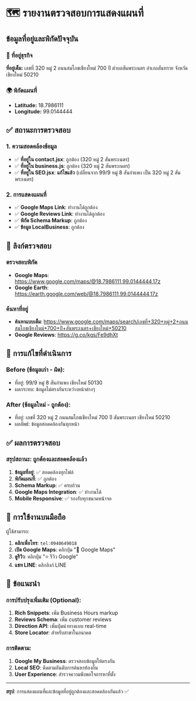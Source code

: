 # 🗺️ รายงานตรวจสอบการแสดงแผนที่

## ข้อมูลที่อยู่และพิกัดปัจจุบัน

### 📍 ที่อยู่ธุรกิจ

**ที่อยู่เต็ม:** เลขที่ 320 หมู่ 2 ถนนสมโภชเชียงใหม่ 700 ปี ตำบลสันพระเนตร อำเภอสันทราย จังหวัดเชียงใหม่ 50210

### 🌍 พิกัดแผนที่

- **Latitude:** 18.7986111
- **Longitude:** 99.0144444

## ✅ สถานะการตรวจสอบ

### 1. ความสอดคล้องข้อมูล

- ✅ **ที่อยู่ใน contact.jsx**: ถูกต้อง (320 หมู่ 2 สันพระเนตร)
- ✅ **ที่อยู่ใน business.js**: ถูกต้อง (320 หมู่ 2 สันพระเนตร)
- ✅ **ที่อยู่ใน SEO.jsx**: **แก้ไขแล้ว** (เปลี่ยนจาก 99/9 หมู่ 8 สันกำแพง เป็น 320 หมู่ 2 สันพระเนตร)

### 2. การแสดงแผนที่

- ✅ **Google Maps Link**: ทำงานได้ถูกต้อง
- ✅ **Google Reviews Link**: ทำงานได้ถูกต้อง
- ✅ **พิกัด Schema Markup**: ถูกต้อง
- ✅ **ข้อมูล LocalBusiness**: ถูกต้อง

## 🔗 ลิงก์ตรวจสอบ

### ตรวจสอบพิกัด

- **Google Maps**: https://www.google.com/maps/@18.7986111,99.0144444,17z
- **Google Earth**: https://earth.google.com/web/@18.7986111,99.0144444,17z

### ค้นหาที่อยู่

- **ค้นหาแบบเต็ม**:
  https://www.google.com/maps/search/เลขที่+320+หมู่+2+ถนนสมโภชเชียงใหม่+700+ปี+สันพระเนตร+เชียงใหม่+50210
- **Google Reviews**: https://g.co/kgs/Fe9dhXt

## 🔧 การแก้ไขที่ดำเนินการ

### Before (ข้อมูลเก่า - ผิด):

- ที่อยู่: 99/9 หมู่ 8 สันกำแพง เชียงใหม่ 50130
- ผลกระทบ: ข้อมูลไม่ตรงกันระหว่างหน้าต่างๆ

### After (ข้อมูลใหม่ - ถูกต้อง):

- ที่อยู่: เลขที่ 320 หมู่ 2 ถนนสมโภชเชียงใหม่ 700 ปี สันพระเนตร เชียงใหม่ 50210
- ผลลัพธ์: ข้อมูลสอดคล้องกันทุกหน้า

## ✅ ผลการตรวจสอบ

### สรุปสถานะ: **ถูกต้องและสอดคล้องแล้ว**

1. **ข้อมูลที่อยู่**: ✅ สอดคล้องทุกไฟล์
2. **พิกัดแผนที่**: ✅ ถูกต้อง
3. **Schema Markup**: ✅ ครบถ้วน
4. **Google Maps Integration**: ✅ ทำงานได้
5. **Mobile Responsive**: ✅ รองรับทุกขนาดหน้าจอ

## 📱 การใช้งานบนมือถือ

ผู้ใช้สามารถ:

1. **คลิกเพื่อโทร**: `tel:0940649018`
2. **เปิด Google Maps**: คลิกปุ่ม "📍 Google Maps"
3. **ดูรีวิว**: คลิกปุ่ม "⭐ รีวิว Google"
4. **แชท LINE**: คลิกลิงก์ LINE

## 🎯 ข้อแนะนำ

### การปรับปรุงเพิ่มเติม (Optional):

1. **Rich Snippets**: เพิ่ม Business Hours markup
2. **Reviews Schema**: เพิ่ม customer reviews
3. **Direction API**: เพิ่มปุ่มนำทางแบบ real-time
4. **Store Locator**: สำหรับสาขาในอนาคต

### การติดตาม:

1. **Google My Business**: ตรวจสอบข้อมูลให้ตรงกัน
2. **Local SEO**: ติดตามอันดับการค้นหาท้องถิ่น
3. **User Experience**: สำรวจความพึงพอใจการหาที่ตั้ง

---

**สรุป**: การแสดงแผนที่และข้อมูลที่อยู่ถูกต้องและสอดคล้องกันแล้ว ✅
